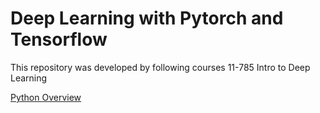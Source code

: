 # Deep Learning with Pytorch and Tensorflow

This repository was developed by following courses 11-785 Intro to Deep Learning

[Python Overview](python_intro.slides.html)